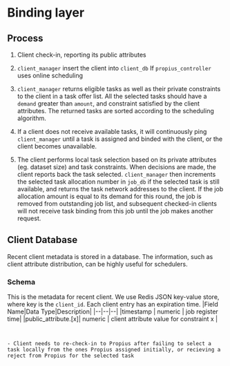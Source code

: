 # Binding layer

## Process
1. Client check-in, reporting its public attributes
2. `client_manager` insert the client into `client_db`
If `propius_controller` uses online scheduling
3. `client_manager` returns eligible tasks as well as their private constraints to the client in a task offer list. All the selected tasks should have a `demand` greater than `amount`, and constraint satisfied by the client attributes. The returned tasks are sorted according to the scheduling algorithm.

4. If a client does not receive available tasks, it will continuously ping `client_manager` until a task is assigned and binded with the client, or the client becomes unavailable.
5. The client performs local task selection based on its private attributes (eg. dataset size) and task constraints. When decisions are made, the client reports back the task selected. `client_manager` then increments the selected task allocation number in `job_db` if the selected task is still available, and returns the task network addresses to the client. If the job allocation amount is equal to its demand for this round, the job is removed from outstanding job list, and subsequent checked-in clients will not receive task binding from this job until the job makes another request.

## Client Database
Recent client metadata is stored in a database. The information, such as client attribute distribution, can be highly useful for schedulers.
### Schema
This is the metadata for recent client. We use Redis JSON key-value store, where key is the `client_id`. Each client entry has an expiration time.
|Field Name|Data Type|Description| 
|--|--|--|
|timestamp | numeric | job register time|
|public_attribute.[x]| numeric | client attribute value for constraint x |
```


- Client needs to re-check-in to Propius after failing to select a task locally from the ones Propius assigned initially, or recieving a reject from Propius for the selected task 